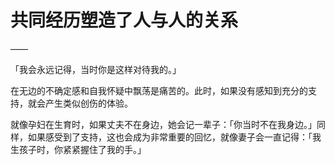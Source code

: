 # 共同经历塑造了人与人的关系

——

「我会永远记得，当时你是这样对待我的。」

在无边的不确定感和自我怀疑中飘荡是痛苦的。此时，如果没有感知到充分的支持，就会产生类似创伤的体验。

就像孕妇在生育时，如果丈夫不在身边，她会记一辈子：「你当时不在我身边。」同样，如果感受到了支持，这也会成为非常重要的回忆，就像妻子会一直记得：「我生孩子时，你紧紧握住了我的手。」

